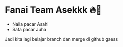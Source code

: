# Fanai Team Asekkk 🔥🌼 
- Naila pacar Asahi
- Safa pacar Juha

Jadi kita lagi belajar branch dan merge di github gaess
